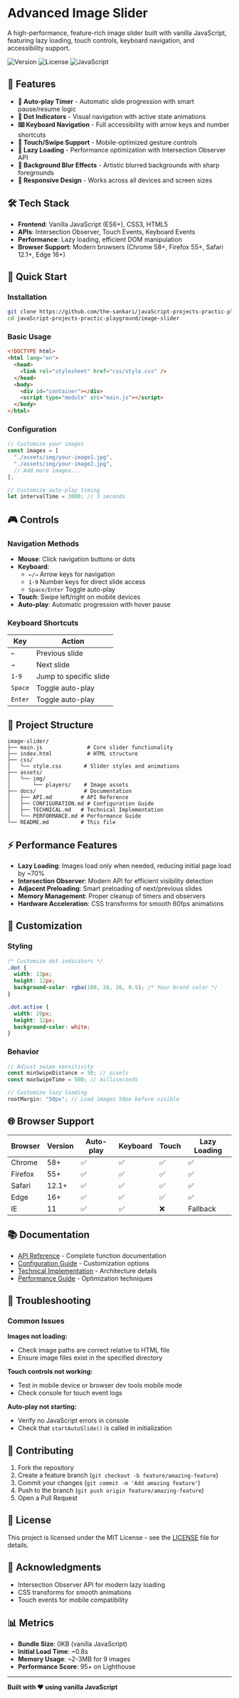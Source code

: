 # Advanced Image Slider

A high-performance, feature-rich image slider built with vanilla JavaScript, featuring lazy loading, touch controls, keyboard navigation, and accessibility support.

![Version](https://img.shields.io/badge/version-1.0.0-blue.svg)
![License](https://img.shields.io/badge/license-MIT-green.svg)
![JavaScript](https://img.shields.io/badge/javascript-ES6+-yellow.svg)

## 🌟 Features

- **🔄 Auto-play Timer** - Automatic slide progression with smart pause/resume logic
- **🔘 Dot Indicators** - Visual navigation with active state animations
- **⌨️ Keyboard Navigation** - Full accessibility with arrow keys and number shortcuts
- **📱 Touch/Swipe Support** - Mobile-optimized gesture controls
- **🚀 Lazy Loading** - Performance optimization with Intersection Observer API
- **🎨 Background Blur Effects** - Artistic blurred backgrounds with sharp foregrounds
- **📐 Responsive Design** - Works across all devices and screen sizes

## 🛠️ Tech Stack

- **Frontend**: Vanilla JavaScript (ES6+), CSS3, HTML5
- **APIs**: Intersection Observer, Touch Events, Keyboard Events
- **Performance**: Lazy loading, efficient DOM manipulation
- **Browser Support**: Modern browsers (Chrome 58+, Firefox 55+, Safari 12.1+, Edge 16+)

## 🚀 Quick Start

### Installation

```bash
git clone https://github.com/the-sankari/javaScript-projects-practic-playground.git
cd javaScript-projects-practic-playground/image-slider
```

### Basic Usage

```html
<!DOCTYPE html>
<html lang="en">
  <head>
    <link rel="stylesheet" href="css/style.css" />
  </head>
  <body>
    <div id="container"></div>
    <script type="module" src="main.js"></script>
  </body>
</html>
```

### Configuration

```javascript
// Customize your images
const images = [
  "./assets/img/your-image1.jpg",
  "./assets/img/your-image2.jpg",
  // Add more images...
];

// Customize auto-play timing
let intervalTime = 3000; // 3 seconds
```

## 🎮 Controls

### Navigation Methods

- **Mouse**: Click navigation buttons or dots
- **Keyboard**:
  - `←/→` Arrow keys for navigation
  - `1-9` Number keys for direct slide access
  - `Space/Enter` Toggle auto-play
- **Touch**: Swipe left/right on mobile devices
- **Auto-play**: Automatic progression with hover pause

### Keyboard Shortcuts

| Key     | Action                 |
| ------- | ---------------------- |
| `←`     | Previous slide         |
| `→`     | Next slide             |
| `1-9`   | Jump to specific slide |
| `Space` | Toggle auto-play       |
| `Enter` | Toggle auto-play       |

## 📁 Project Structure

```
image-slider/
├── main.js              # Core slider functionality
├── index.html           # HTML structure
├── css/
│   └── style.css       # Slider styles and animations
├── assets/
│   └── img/
│       └── players/    # Image assets
├── docs/               # Documentation
│   ├── API.md         # API Reference
│   ├── CONFIGURATION.md # Configuration Guide
│   ├── TECHNICAL.md   # Technical Implementation
│   └── PERFORMANCE.md # Performance Guide
└── README.md          # This file
```

## ⚡ Performance Features

- **Lazy Loading**: Images load only when needed, reducing initial page load by ~70%
- **Intersection Observer**: Modern API for efficient visibility detection
- **Adjacent Preloading**: Smart preloading of next/previous slides
- **Memory Management**: Proper cleanup of timers and observers
- **Hardware Acceleration**: CSS transforms for smooth 60fps animations

## 🔧 Customization

### Styling

```css
/* Customize dot indicators */
.dot {
  width: 12px;
  height: 12px;
  background-color: rgba(180, 26, 26, 0.5); /* Your brand color */
}

.dot.active {
  width: 20px;
  height: 12px;
  background-color: white;
}
```

### Behavior

```javascript
// Adjust swipe sensitivity
const minSwipeDistance = 30; // pixels
const maxSwipeTime = 500; // milliseconds

// Customize lazy loading
rootMargin: "50px"; // Load images 50px before visible
```

## 🌐 Browser Support

| Browser | Version | Auto-play | Keyboard | Touch | Lazy Loading |
| ------- | ------- | --------- | -------- | ----- | ------------ |
| Chrome  | 58+     | ✅        | ✅       | ✅    | ✅           |
| Firefox | 55+     | ✅        | ✅       | ✅    | ✅           |
| Safari  | 12.1+   | ✅        | ✅       | ✅    | ✅           |
| Edge    | 16+     | ✅        | ✅       | ✅    | ✅           |
| IE      | 11      | ✅        | ✅       | ❌    | Fallback     |

## 📚 Documentation

- [API Reference](docs/API.md) - Complete function documentation
- [Configuration Guide](docs/CONFIGURATION.md) - Customization options
- [Technical Implementation](docs/TECHNICAL.md) - Architecture details
- [Performance Guide](docs/PERFORMANCE.md) - Optimization techniques

## 🐛 Troubleshooting

### Common Issues

**Images not loading:**

- Check image paths are correct relative to HTML file
- Ensure image files exist in the specified directory

**Touch controls not working:**

- Test in mobile device or browser dev tools mobile mode
- Check console for touch event logs

**Auto-play not starting:**

- Verify no JavaScript errors in console
- Check that `startAutoSlide()` is called in initialization

## 🤝 Contributing

1. Fork the repository
2. Create a feature branch (`git checkout -b feature/amazing-feature`)
3. Commit your changes (`git commit -m 'Add amazing feature'`)
4. Push to the branch (`git push origin feature/amazing-feature`)
5. Open a Pull Request

## 📄 License

This project is licensed under the MIT License - see the [LICENSE](LICENSE) file for details.

## 🙏 Acknowledgments

- Intersection Observer API for modern lazy loading
- CSS transforms for smooth animations
- Touch events for mobile compatibility

## 📊 Metrics

- **Bundle Size**: 0KB (vanilla JavaScript)
- **Initial Load Time**: ~0.8s
- **Memory Usage**: ~2-3MB for 9 images
- **Performance Score**: 95+ on Lighthouse

---

**Built with ❤️ using vanilla JavaScript**
